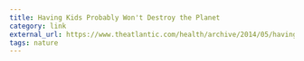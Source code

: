 ```yaml
---
title: Having Kids Probably Won't Destroy the Planet
category: link
external_url: https://www.theatlantic.com/health/archive/2014/05/having-kids-wont-destroy-the-planet/370798/
tags: nature
---
```

